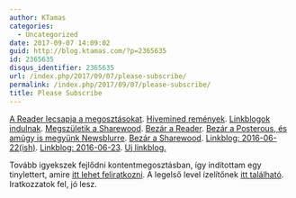 ```yaml
---
author: KTamas
categories:
  - Uncategorized
date: 2017-09-07 14:09:02
guid: http://blog.ktamas.com/?p=2365635
id: 2365635
disqus_identifier: 2365635
url: /index.php/2017/09/07/please-subscribe/
permalink: /index.php/2017/09/07/please-subscribe/
title: Please Subscribe
---
```


[A Reader lecsapja a megosztásokat](http://blog.ktamas.com/index.php/2011/11/01/nem-oszthatom-meg-senkivel-megosztom-hat-mindenkivel-1031-never-forget/). [Hivemined remények](http://blog.ktamas.com/index.php/2011/11/04/kontentmegosztas/). [Linkblogok indulnak](http://blog.ktamas.com/index.php/2012/01/23/kontentmegosztas-redux-tamadnak-a-linkblogok-come-and-join-the-revolution/). [Megszületik a Sharewood](http://blog.ktamas.com/index.php/2012/01/30/sharewood-hu-kontentmegosztas-harmadik-resz/). [Bezár a Reader](http://blog.ktamas.com/index.php/2013/03/14/kinyirtak-a-readert-csutortok/). [Bezár a Posterous, és amúgy is megyünk Newsblurre](http://blog.ktamas.com/index.php/2013/04/03/state-of-the-rss-olvasok-megosztasok-sharewood/). [Bezár a Sharewood](http://sharewoodgephaz.tumblr.com/post/85517500870/bezar-a-sharewood). [Linkblog: 2016-06-22(ish)](http://blog.ktamas.com/index.php/2016/06/23/linkblog-2016-06-22ish/). [Linkblog: 2016-06-23](http://blog.ktamas.com/index.php/2016/06/23/linkblog-2016-06-23/). [Uj linkblog.](http://blog.ktamas.com/index.php/2016/11/06/google-reader-rewired-my-brain-sorry-not-sorry/)

Tovább igyekszek fejlődni kontentmegosztásban, így indítottam egy tinylettert, amire [itt lehet feliratkozni](http://tinyletter.com/ktamas). A legelső level ízelítőnek [itt található](http://tinyletter.com/KTamas/letters/sharing-anxiety). Iratkozzatok fel, jó lesz.
